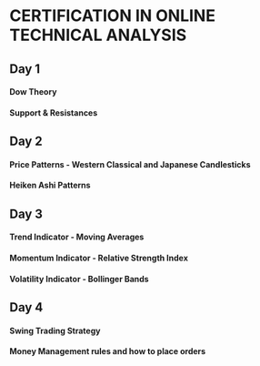 # CERTIFICATION IN ONLINE TECHNICAL ANALYSIS
## Day 1
#### Dow Theory
#### Support & Resistances

## Day 2
#### Price Patterns - Western Classical and Japanese Candlesticks
#### Heiken Ashi Patterns

## Day 3
#### Trend Indicator - Moving Averages
#### Momentum Indicator - Relative Strength Index
#### Volatility Indicator - Bollinger Bands

## Day 4
#### Swing Trading Strategy
#### Money Management rules and how to place orders
